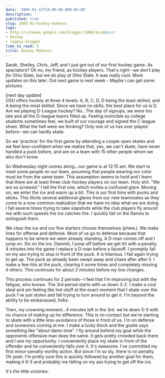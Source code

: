```yaml
---
date: '2005-01-12T19:00:00.000-05:00'
description: ''
published: true
slug: 2005-01-hockey-madness
tags:
- http://schemas.google.com/blogger/2008/kind#post
- Hockey
- legacy-blogger
time_to_read: 5
title: Hockey Madness
---
```


Sarah, Shelley, Chris, Jeff, and I just got out of our first hockey game. As spectators? Oh no, my friend, as hockey players. That's right--we don't play *for* Ohio State, but we do play *at* Ohio State. It was really cool. More updates on this later. Out next game is next week - Maybe i can get some pictures.

[next day update]<br />OSU offers hockey at three 4 levels: A, B, C, D, D being the least skilled, and A being the most skilled. Since we have no skills, the best place for us is D. Are we playing D-League hockey? No...The day of signups, we were too late and all the D-league teams filled up. Feeling invincible as college students sometimes feel, we built of our courage and signed the C league sheet. What the hell were we thinking? Only one of us has ever played before--we can hardly skate.

So we 'practice' for the first game by attending a couple open skates and we feel less-confident when we realize that, yes, we can't skate, have never handled a puck before, and are on a team with 15 other people whom we also don't know.

So Wednesday night comes along...our game is at 12:15 am. We start to meet some people on our team, assuming that people wearing our color must be from the same team. This assumption seems to hold and I learn that there are at least three club-hockey players on our team. Holy shit. "We are so screwed," I tell the first one, which invites a confused glare. Moving on, we enter the ice and warm up a bit. This is our first time with pucks and sticks. This illicits several additional glares from our new teammates as they come to a now common realization that we have no idea what we are doing. I fall several times trying to take slapshots while the club players fly around me with such speeds the ice catches fire. I quickly fall on the flames to extinguish them.

We clear the ice and our five starters choose themselves (phew.). We make lines for offense and defense. Most of us go to defense because that happens to be where we were already standing. A D-man comes off and I jump on. Six on the ice. Dammit, I jump off before we get hit with a penalty. 4 minutes into the game I replace a D-man before a faceoff. I promptly fall on my ass trying to stop in front of the puck. It is hilarious. I fall again trying to get up. The puck as already been swept away and chase after after it. I make a few hits at the puck, clearing it some times and completely missing it others. This continues for about 2 minutes before my line changes.

This process continues for 2 periods--I feel that I'm improving but with the fatigue, who knows. The 3rd period starts with us down 3-2. I make a cool steal and am feeling like hot-stuff at the exact moment that I skate over the puck I've just stolen and fall trying to turn around to get it. I'm beyond the ability to be embarassed, folks.

Then, my crowning moment...4 minutes left in the 3rd. we're down 5-3 with no chance of making up he difference. This is no-contact but we're starting to skate with a little less-avoidance of those in front of us. I'm on defense and someones coming at me. I make a lucky block and the goalie says something like "about damn time". I fly around behind my goal while the opponents offensive man does the same. It gets pretty crowded back there and I see my opportunity. I conveniently place my skate in front of the offender and he conveniently falls over it. It's awesome. I've committed my first minor-penalty worthy action. But since I'm so sly, there is no penalty. Oh yeah. I'm pretty sure this is quickly followed by another goal for them, making it 6-3 and probably me falling on my ass trying to get off the ice. 

It's the little victories.